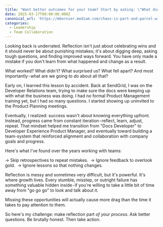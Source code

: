 ```yaml
---
title: "Want better outcomes for your team? Start by asking: \"What didn't work? And what will we do about\_that?\""
date: 2025-03-17T00:00:00.000Z
canonical_url: 'https://mbernier.medium.com/chaos-is-part-and-parcel-with-tech-5965d67aabef'
categories:
  - Leadership
  - Team Collaboration
---
```


Looking back is underrated. Reflection isn't just about celebrating wins and it should never be about punishing mistakes; it's about digging deep, asking tough questions, and finding improved ways forward. You have only made a mistake if you don't learn from what happened and change as a result.

What worked? What didn't? What surprised us? What fell apart? And most importantly - what are we going *to do* about all that?

Early on, I learned this lesson by accident. Back at SendGrid, I was on the Developer Relations team, trying to make sure the docs were keeping up with what the business was doing. I had no formal Product Management training yet, but I had so many questions. I started showing up uninvited to the Product Planning meetings.

Eventually, I realized: success wasn't about knowing everything upfront. Instead, progress came from constant iteration - reflect, learn, adjust, repeat. That mindset helped me transition from "Docs Developer" to Developer Experience Product Manager, and eventually toward building a team-system that reinforced alignment and collaboration with company goals and progress. 

Here's what I've found over the years working with teams: 

→ Skip retrospectives to repeat mistakes. 
→ Ignore feedback to overlook gold. 
→ Ignore lessons so that nothing changes. 

Reflection is messy and sometimes very difficult, but it's powerful. It's where growth lives. Every stumble, misstep, or outright failure has something valuable hidden inside - if you're willing to take a little bit of time away from "go go go" to look and talk about it. 

Missing these opportunities will actually cause more drag than the time it takes to pay attention to them.

So here's my challenge: make reflection part *of your process*. Ask better questions. Be brutally honest. Then take action.
